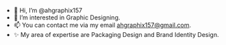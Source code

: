 - 👋 Hi, I’m @ahgraphix157
- 👀 I’m interested in Graphic Designing.
- 📫 You can contact me via my email ahgraphix157@gmail.com.
- ✨ My area of expertise are Packaging Design and Brand Identity Design.
<!---
ahgraphix157/ahgraphix157 is a ✨ special ✨ repository because its `README.md` (this file) appears on your GitHub profile.
You can click the Preview link to take a look at your changes.
--->
